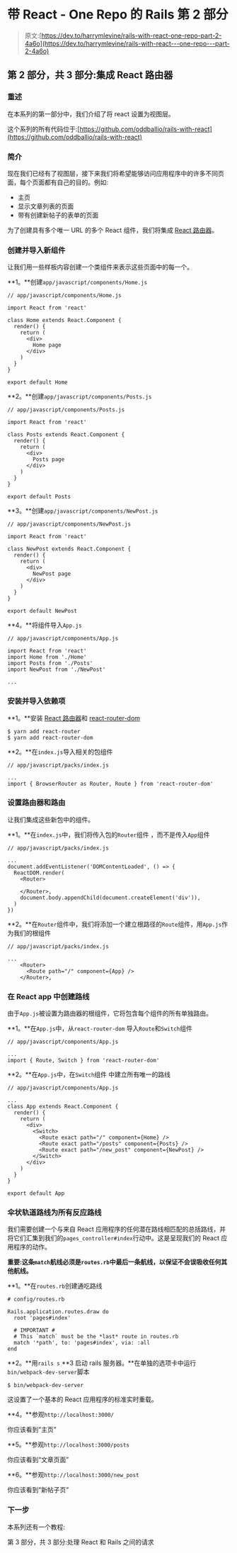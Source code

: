 # 带 React - One Repo 的 Rails 第 2 部分

> 原文:[https://dev.to/harrymlevine/rails-with-react-one-repo-part-2-4a6o](https://dev.to/harrymlevine/rails-with-react---one-repo---part-2-4a6o)

## 第 2 部分，共 3 部分:集成 React 路由器

### 重述

在本系列的第一部分中，我们介绍了将 react 设置为视图层。

这个系列的所有代码位于:[https://github.com/oddballio/rails-with-react](https://github.com/oddballio/rails-with-react)

### 简介

现在我们已经有了视图层，接下来我们将希望能够访问应用程序中的许多不同页面，每个页面都有自己的目的。例如:

*   主页
*   显示文章列表的页面
*   带有创建新帖子的表单的页面

为了创建具有多个唯一 URL 的多个 React 组件，我们将集成 [React 路由器](https://www.npmjs.com/package/react-router)。

### 创建并导入新组件

让我们用一些样板内容创建一个类组件来表示这些页面中的每一个。

**1。**创建`app/javascript/components/Home.js`

```
// app/javascript/components/Home.js

import React from 'react'

class Home extends React.Component {
  render() {
    return (
      <div>
        Home page
      </div>
    )
  }
}

export default Home 
```

**2。**创建`app/javascript/components/Posts.js`

```
// app/javascript/components/Posts.js

import React from 'react'

class Posts extends React.Component {
  render() {
    return (
      <div>
        Posts page
      </div>
    )
  }
}

export default Posts 
```

**3。**创建`app/javascript/components/NewPost.js`

```
// app/javascript/components/NewPost.js

import React from 'react'

class NewPost extends React.Component {
  render() {
    return (
      <div>
        NewPost page
      </div>
    )
  }
}

export default NewPost 
```

**4。**将组件导入`App.js`

```
// app/javascript/components/App.js

import React from 'react'
import Home from './Home'
import Posts from './Posts'
import NewPost from './NewPost'

... 
```

### 安装并导入依赖项

**1。**安装 [React 路由器](https://www.npmjs.com/package/react-router)和 [react-router-dom](https://www.npmjs.com/package/react-router-dom)

```
$ yarn add react-router
$ yarn add react-router-dom 
```

**2。**在`index.js`导入相关的包组件

```
// app/javascript/packs/index.js

...
import { BrowserRouter as Router, Route } from 'react-router-dom' 
```

### 设置路由器和路由

让我们集成这些新包中的组件。

**1。**在`index.js`中，我们将传入包的`Router`组件
，而不是传入`App`组件

```
// app/javascript/packs/index.js

...
document.addEventListener('DOMContentLoaded', () => {
  ReactDOM.render(
    <Router>

    </Router>,
    document.body.appendChild(document.createElement('div')),
  )
}) 
```

**2。**在`Router`组件中，我们将添加一个建立根路径的`Route`组件，用`App.js`作为我们的根组件

```
// app/javascript/packs/index.js

...
    <Router>
      <Route path="/" component={App} />
    </Router>, 
```

### 在 React app 中创建路线

由于`App.js`被设置为路由器的根组件，它将包含每个组件的所有单独路由。

**1。**在`App.js`中，从`react-router-dom`
导入`Route`和`Switch`组件

```
// app/javascript/components/App.js

...
import { Route, Switch } from 'react-router-dom' 
```

**2。**在`App.js`中，在`Switch`组件
中建立所有唯一的路线

```
// app/javascript/components/App.js

...
class App extends React.Component {
  render() {
    return (
      <div>
        <Switch>
          <Route exact path="/" component={Home} />
          <Route exact path="/posts" component={Posts} />
          <Route exact path="/new_post" component={NewPost} />
        </Switch>
      </div>
    )
  }
}

export default App 
```

### 伞状轨道路线为所有反应路线

我们需要创建一个与来自 React 应用程序的任何潜在路线相匹配的总括路线，并将它们汇集到我们的`pages_controller#index`行动中。这是呈现我们的 React 应用程序的动作。

**重要:**这条`match`航线必须是`routes.rb`中最后一条航线**，以保证不会误吸收任何其他航线。**

**1。**在`routes.rb`创建通吃路线

```
# config/routes.rb

Rails.application.routes.draw do
  root 'pages#index'

  # IMPORTANT #
  # This `match` must be the *last* route in routes.rb
  match '*path', to: 'pages#index', via: :all
end 
```

**2。**用`rails s`
**3 启动 rails 服务器。**在单独的选项卡中运行`bin/webpack-dev-server`脚本

```
$ bin/webpack-dev-server 
```

这设置了一个基本的 React 应用程序的标准实时重载。

**4。**参观`http://localhost:3000/`

你应该看到“主页”

**5。**参观`http://localhost:3000/posts`

你应该看到“文章页面”

**6。**参观`http://localhost:3000/new_post`

你应该看到“新帖子页”

### 下一步

本系列还有一个教程:

第 3 部分，共 3 部分:处理 React 和 Rails 之间的请求